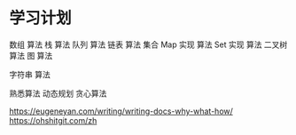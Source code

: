 # 学习计划

  数组  算法
  栈 算法
  队列  算法
  链表  算法
  集合 
    Map 实现 算法
    Set 实现 算法
  二叉树 算法
  图 算法 

  字符串 算法
 
熟悉算法
  动态规划
  贪心算法









https://eugeneyan.com/writing/writing-docs-why-what-how/
https://ohshitgit.com/zh















